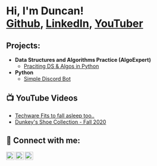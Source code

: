 <h1>Hi, I'm Duncan! <br/><a href="https://github.com/DunkeyShowsCode">Github</a>, <a href="https://www.linkedin.com/in/duncan-forniss/">LinkedIn</a>, <a href="https://www.youtube.com/channel/UCfXsYLoQREvJQQgTHZgufzw">YouTuber</a></h1>

<h2>Projects:</h2>

- <b>Data Structures and Algorithms Practice (AlgoExpert)</b>
  - [Praciting DS & Algos in Python](https://github.com/joshmadakor1/Algorithms-Practice)
- <b>Python</b>
  - [Simple Discord Bot](https://github.com/joshmadakor1/Package-Delivery-Pathfinding-Algorithm)

<h2>📺 YouTube Videos</h2>

- [Techware Fits to fall asleep too..](https://www.youtube.com/watch?v=qCVtkvJ5d9I&t=173s)
- [Dunkey's Shoe Collection - Fall 2020](https://www.youtube.com/watch?v=1EHMKiwJKO0&t=336s)

<h2> 🤳 Connect with me:</h2>

[<img align="left" alt="Dissmass     | YouTube" width="22px" src="https://cdn.jsdelivr.net/npm/simple-icons@v3/icons/youtube.svg" />][youtube]
[<img align="left" alt="Duncan F     | LinkedIn" width="22px" src="https://cdn.jsdelivr.net/npm/simple-icons@v3/icons/linkedin.svg" />][linkedin]
[<img align="left" alt="Hi_Im_Dunkey | Instagram" width="22px" src="https://cdn.jsdelivr.net/npm/simple-icons@v3/icons/instagram.svg" />][instagram]

[youtube]: https://www.youtube.com/channel/UCfXsYLoQREvJQQgTHZgufzw
[instagram]: https://www.instagram.com/hi_im_dunkey/
[linkedin]: https://www.linkedin.com/in/duncan-forniss/

<!--
**DunkeyShowsCode/DunkeyShowsCode* is a ✨ _special_ ✨ repository because its `README.md` (this file) appears on your GitHub profile.
